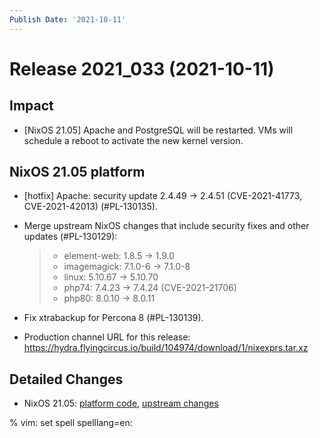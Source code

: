 ```yaml
---
Publish Date: '2021-10-11'
---
```


# Release 2021_033 (2021-10-11)

## Impact

- \[NixOS 21.05\] Apache and PostgreSQL will be restarted.
  VMs will schedule a reboot to activate the new kernel version.

## NixOS 21.05 platform

- \[hotfix\] Apache: security update 2.4.49 -> 2.4.51 (CVE-2021-41773, CVE-2021-42013) (#PL-130135).

- Merge upstream NixOS changes that include security fixes and other updates (#PL-130129):

  > - element-web: 1.8.5 -> 1.9.0
  > - imagemagick: 7.1.0-6 -> 7.1.0-8
  > - linux: 5.10.67 -> 5.10.70
  > - php74: 7.4.23 -> 7.4.24 (CVE-2021-21706)
  > - php80: 8.0.10 -> 8.0.11

- Fix xtrabackup for Percona 8 (#PL-130139).

- Production channel URL for this release: <https://hydra.flyingcircus.io/build/104974/download/1/nixexprs.tar.xz>

## Detailed Changes

- NixOS 21.05: [platform code](https://github.com/flyingcircusio/fc-nixos/compare/fc/r2021_032/21.05...06a1226148d00d047b5b389fddefa1004a45d617),
  [upstream changes](https://github.com/NixOS/nixpkgs/compare/83413f47809790e4ca012e314e7782adeae36cf2...751110a6f65bc23138b804945fd426f1eae1de8b)

% vim: set spell spelllang=en:

